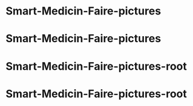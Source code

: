 # Smart-Medicin-Faire-pictures
# Smart-Medicin-Faire-pictures
# Smart-Medicin-Faire-pictures-root
# Smart-Medicin-Faire-pictures-root
